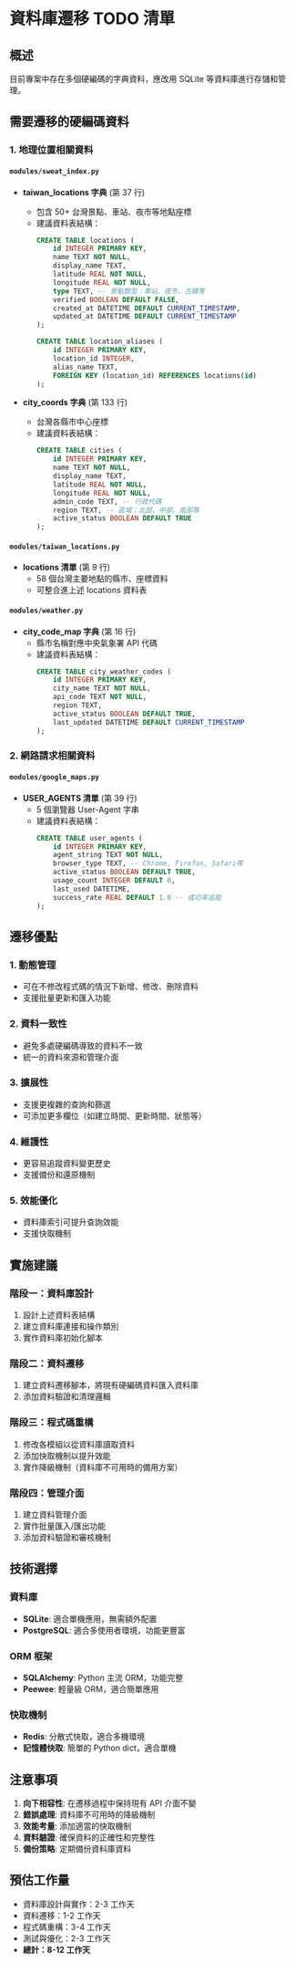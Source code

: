 # 資料庫遷移 TODO 清單

## 概述
目前專案中存在多個硬編碼的字典資料，應改用 SQLite 等資料庫進行存儲和管理。

## 需要遷移的硬編碼資料

### 1. 地理位置相關資料

#### `modules/sweat_index.py`
- **taiwan_locations 字典** (第 37 行)
  - 包含 50+ 台灣景點、車站、夜市等地點座標
  - 建議資料表結構：
    ```sql
    CREATE TABLE locations (
        id INTEGER PRIMARY KEY,
        name TEXT NOT NULL,
        display_name TEXT,
        latitude REAL NOT NULL,
        longitude REAL NOT NULL,
        type TEXT, -- 景點類型：車站、夜市、古蹟等
        verified BOOLEAN DEFAULT FALSE,
        created_at DATETIME DEFAULT CURRENT_TIMESTAMP,
        updated_at DATETIME DEFAULT CURRENT_TIMESTAMP
    );
    
    CREATE TABLE location_aliases (
        id INTEGER PRIMARY KEY,
        location_id INTEGER,
        alias_name TEXT,
        FOREIGN KEY (location_id) REFERENCES locations(id)
    );
    ```

- **city_coords 字典** (第 133 行)
  - 台灣各縣市中心座標
  - 建議資料表結構：
    ```sql
    CREATE TABLE cities (
        id INTEGER PRIMARY KEY,
        name TEXT NOT NULL,
        display_name TEXT,
        latitude REAL NOT NULL,
        longitude REAL NOT NULL,
        admin_code TEXT, -- 行政代碼
        region TEXT, -- 區域：北部、中部、南部等
        active_status BOOLEAN DEFAULT TRUE
    );
    ```

#### `modules/taiwan_locations.py`
- **locations 清單** (第 9 行)
  - 58 個台灣主要地點的縣市、座標資料
  - 可整合進上述 locations 資料表

#### `modules/weather.py`
- **city_code_map 字典** (第 16 行)
  - 縣市名稱對應中央氣象署 API 代碼
  - 建議資料表結構：
    ```sql
    CREATE TABLE city_weather_codes (
        id INTEGER PRIMARY KEY,
        city_name TEXT NOT NULL,
        api_code TEXT NOT NULL,
        region TEXT,
        active_status BOOLEAN DEFAULT TRUE,
        last_updated DATETIME DEFAULT CURRENT_TIMESTAMP
    );
    ```

### 2. 網路請求相關資料

#### `modules/google_maps.py`
- **USER_AGENTS 清單** (第 39 行)
  - 5 個瀏覽器 User-Agent 字串
  - 建議資料表結構：
    ```sql
    CREATE TABLE user_agents (
        id INTEGER PRIMARY KEY,
        agent_string TEXT NOT NULL,
        browser_type TEXT, -- Chrome, Firefox, Safari等
        active_status BOOLEAN DEFAULT TRUE,
        usage_count INTEGER DEFAULT 0,
        last_used DATETIME,
        success_rate REAL DEFAULT 1.0 -- 成功率追蹤
    );
    ```

## 遷移優點

### 1. 動態管理
- 可在不修改程式碼的情況下新增、修改、刪除資料
- 支援批量更新和匯入功能

### 2. 資料一致性
- 避免多處硬編碼導致的資料不一致
- 統一的資料來源和管理介面

### 3. 擴展性
- 支援更複雜的查詢和篩選
- 可添加更多欄位（如建立時間、更新時間、狀態等）

### 4. 維護性
- 更容易追蹤資料變更歷史
- 支援備份和還原機制

### 5. 效能優化
- 資料庫索引可提升查詢效能
- 支援快取機制

## 實施建議

### 階段一：資料庫設計
1. 設計上述資料表結構
2. 建立資料庫連接和操作類別
3. 實作資料庫初始化腳本

### 階段二：資料遷移
1. 建立資料遷移腳本，將現有硬編碼資料匯入資料庫
2. 添加資料驗證和清理邏輯

### 階段三：程式碼重構
1. 修改各模組以從資料庫讀取資料
2. 添加快取機制以提升效能
3. 實作降級機制（資料庫不可用時的備用方案）

### 階段四：管理介面
1. 建立資料管理介面
2. 實作批量匯入/匯出功能
3. 添加資料驗證和審核機制

## 技術選擇

### 資料庫
- **SQLite**: 適合單機應用，無需額外配置
- **PostgreSQL**: 適合多使用者環境，功能更豐富

### ORM 框架
- **SQLAlchemy**: Python 主流 ORM，功能完整
- **Peewee**: 輕量級 ORM，適合簡單應用

### 快取機制
- **Redis**: 分散式快取，適合多機環境
- **記憶體快取**: 簡單的 Python dict，適合單機

## 注意事項

1. **向下相容性**: 在遷移過程中保持現有 API 介面不變
2. **錯誤處理**: 資料庫不可用時的降級機制
3. **效能考量**: 添加適當的快取機制
4. **資料驗證**: 確保資料的正確性和完整性
5. **備份策略**: 定期備份資料庫資料

## 預估工作量

- 資料庫設計與實作：2-3 工作天
- 資料遷移：1-2 工作天  
- 程式碼重構：3-4 工作天
- 測試與優化：2-3 工作天
- **總計：8-12 工作天**
